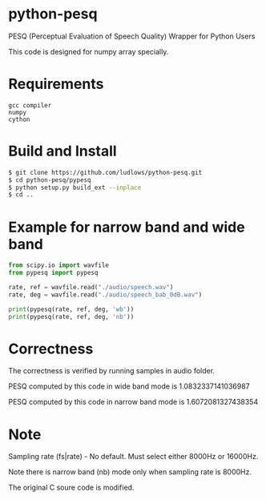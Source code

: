 # python-pesq

PESQ (Perceptual Evaluation of Speech Quality) Wrapper for Python Users

This code is designed for numpy array specially.

# Requirements

    gcc compiler
    numpy
    cython

# Build and Install
```bash
$ git clone https://github.com/ludlows/python-pesq.git
$ cd python-pesq/pypesq
$ python setup.py build_ext --inplace
$ cd ..
```


# Example for narrow band and wide band

```python
from scipy.io import wavfile
from pypesq import pypesq

rate, ref = wavfile.read("./audio/speech.wav")
rate, deg = wavfile.read("./audio/speech_bab_0dB.wav")

print(pypesq(rate, ref, deg, 'wb'))
print(pypesq(rate, ref, deg, 'nb'))
```

# Correctness

The correctness is verified by running samples in audio folder.

PESQ computed by this code in wide band mode is    1.0832337141036987

PESQ computed by this code in narrow band mode is  1.6072081327438354

# Note

Sampling rate (fs|rate) - No default. Must select either 8000Hz or 16000Hz.
 
Note there is narrow band (nb) mode only when sampling rate is 8000Hz.

The original C soure code is modified. 